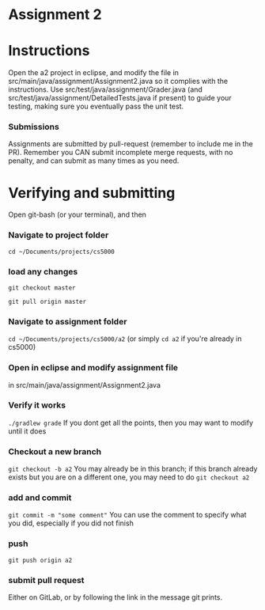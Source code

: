 Assignment 2
===

# Instructions

Open the a2 project in eclipse, and modify the file in src/main/java/assignment/Assignment2.java so it complies with the instructions. Use src/test/java/assignment/Grader.java (and src/test/java/assignment/DetailedTests.java if present) to guide your testing, making sure you eventually pass the unit test.

### Submissions
Assignments are submitted by pull-request (remember to include me in the PR). Remember you CAN submit incomplete merge requests, with no penalty, and can submit as many times as you need.


# Verifying and submitting
Open git-bash (or your terminal), and then

### Navigate to project folder
```cd ~/Documents/projects/cs5000```

### load any changes
```git checkout master```

```git pull origin master```

### Navigate to assignment folder
```cd ~/Documents/projects/cs5000/a2```   (or simply ```cd a2``` if you're already in cs5000)

### Open in eclipse and modify assignment file
in src/main/java/assignment/Assignment2.java

### Verify it works
```./gradlew grade```
If you dont get all the points, then you may want to modify until it does


### Checkout a new branch
```git checkout -b a2``` 
You may already be in this branch; if this branch already exists but you are on a different one, you may need to do ```git checkout a2```

### add and commit
```git commit -m "some comment"```
You can use the comment to specify what you did, especially if you did not finish

### push
```git push origin a2```

### submit pull request
Either on GitLab, or by following the link in the message git prints.

